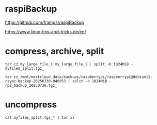 # raspiBackup

https://github.com/framps/raspiBackup

https://www.linux-tips-and-tricks.de/en/


# compress, archive, split
```tar cz my_large_file_1 my_large_file_2 | split -b 1024MiB - myfiles_split.tgz_```

```tar cz /mnt/nextcloud_data/backups/raspberrypi/raspberrypi@debian12-rsync-backup-20250730-040053 | split -b 1024MiB - rpi_backup_20250730.tgz_```

# uncompress
```cat myfiles_split.tgz_* | tar xz```
